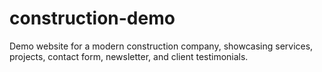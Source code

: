 # construction-demo
Demo website for a modern construction company, showcasing services, projects, contact form, newsletter, and client testimonials.
